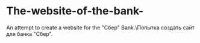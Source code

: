 # The-website-of-the-bank-
 An attempt to create a website for the "Сбер" Bank.\Попытка создать сайт для банка "Сбер".
